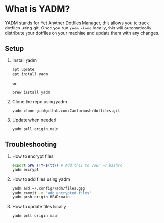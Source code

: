 # What is YADM?

YADM stands for Yet Another Dotfiles Manager, this allows you to track dotfiles using git. Once you run `yadm clone` locally, this will automatically distribute your dotfiles on your machine and update them with any changes.

## Setup

1. Install yadm

    ```sh
    apt update
    apt install yadm
    ```

    or

    ```sh
    brew install yadm
    ```

1. Clone the repo using yadm

    ```sh
    yadm clone git@github.com:Camfurbush/dotfiles.git
    ```

1. Update when needed

    ```sh
    yadm pull origin main
    ```

## Troubleshooting

1. How to encrypt files

    ```sh
    export GPG_TTY=$(tty) # Add this to your ~/.bashrc
    yadm encrypt
    ```

1. How to add files using yadm

    ```sh
    yadm add ~/.config/yadm/files.gpg
    yadm commit -m "add encrypted files"
    yadm push origin HEAD:main
    ```

1. How to update files locally

    ```sh
    yadm pull origin main
    ```

